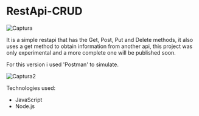 # RestApi-CRUD

![Captura](https://github.com/Aldo1609/RestApi-CRUD/assets/60208224/2ab0f6cb-90e4-42b4-91ab-cc51e4e036f4)


It is a simple restapi that has the Get, Post, Put and Delete methods, 
it also uses a get method to obtain information from another api, this project was only experimental and a more complete one will be published soon.

For this version i used 'Postman' to simulate.

![Captura2](https://github.com/Aldo1609/RestApi-CRUD/assets/60208224/fda2e12d-7fcd-484e-9ec6-de86d6173def)

Technologies used:
- JavaScript
- Node.js
